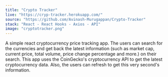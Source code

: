 ```yaml
---
title: "Crypto Tracker"
live: "https://cryp-tracker.herokuapp.com/"
source: "https://github.com/Avinash-Murugappan/Crypto-Tracker"
stack: "React - React Hooks - Axios - API"
image: "cryptotracker.png"
---
```


A simple react cryptocurrency price tracking app. The users can search for the currencies and get back the latest information (such as market cap, current price, total volume, price change percentage and more.) on their search. This app uses the CoinGecko's cryptocurrency API to get the latest cryptocurrency data. Also, the users can refresh to get this very second's information.
